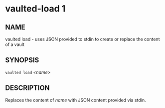 vaulted-load 1
=============

NAME
----

vaulted load - uses JSON provided to stdin to create or replace the content of a vault

SYNOPSIS
--------

`vaulted load` *&lt;name&gt;*

DESCRIPTION
-----------

Replaces the content of *name* with JSON content provided via stdin.
